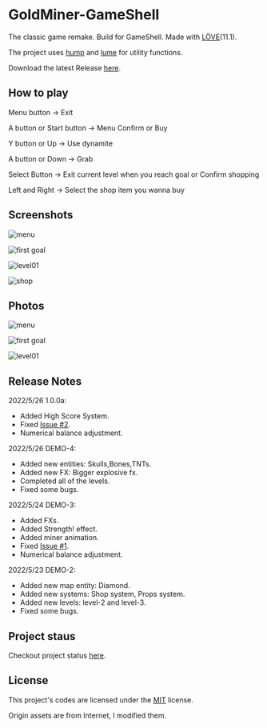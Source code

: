 # GoldMiner-GameShell

The classic game remake. Build for GameShell. Made with [LÖVE](https://love2d.org/)(11.1).

The project uses [hump](https://github.com/vrld/hump) and [lume](https://github.com/rxi/lume)  for utility functions.

Download the latest Release [here](https://github.com/zzxzzk115/GoldMiner-GameShell/releases/latest).

## How to play

Menu button -> Exit

A button or Start button -> Menu Confirm or Buy

Y button or Up -> Use dynamite

A button or Down -> Grab

Select Button -> Exit current level when you reach goal or Confirm shopping

Left and Right -> Select the shop item you wanna buy

## Screenshots

![menu](./pictures/screenshots_01_main_menu.png)

![first goal](./pictures/screenshots_02_first_goal.png)

![level01](./pictures/screenshots_03_level01.png)

![shop](./pictures/screenshots_04_shop.png)

## Photos

![menu](./pictures/photos_01_main_menu.jpg)

![first goal](./pictures/photos_02_first_goal.jpg)

![level01](./pictures/photos_03_level01.jpg)

## Release Notes

2022/5/26 1.0.0a:

- Added High Score System.
- Fixed [Issue #2](https://github.com/zzxzzk115/GoldMiner-GameShell/issues/2).
- Numerical balance adjustment.

2022/5/26 DEMO-4:

- Added new entities: Skulls,Bones,TNTs.
- Added new FX: Bigger explosive fx.
- Completed all of the levels.
- Fixed some bugs.

2022/5/24 DEMO-3:

- Added FXs.
- Added Strength! effect.
- Added miner animation.
- Fixed [Issue #1](https://github.com/zzxzzk115/GoldMiner-GameShell/issues/1).
- Numerical balance adjustment.

2022/5/23 DEMO-2: 

- Added new map entity: Diamond.
- Added new systems: Shop system, Props system.
- Added new levels: level-2 and level-3.
- Fixed some bugs.

## Project staus

Checkout project status [here](https://github.com/zzxzzk115/GoldMiner-GameShell/projects/1).


## License

This project's codes are licensed under the [MIT](./LICENSE) license.

Origin assets are from Internet, I modified them.